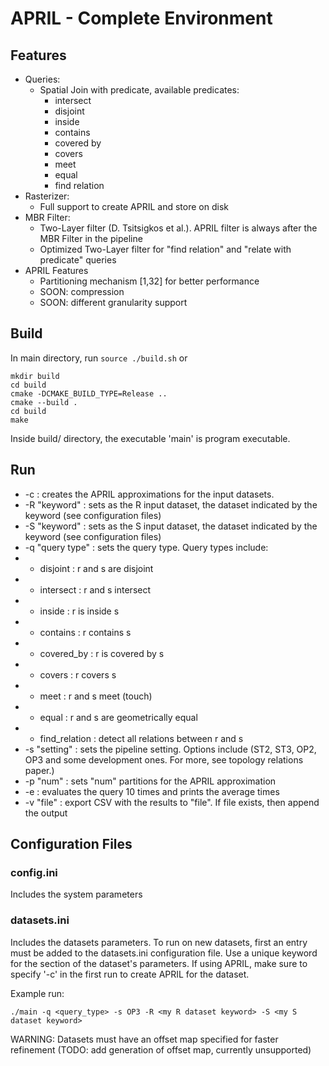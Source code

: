 # APRIL - Complete Environment

## Features
- Queries:
    - Spatial Join with predicate, available predicates:
        - intersect
        - disjoint
        - inside
        - contains
        - covered by
        - covers
        - meet
        - equal
        - find relation
- Rasterizer:
    - Full support to create APRIL and store on disk
- MBR Filter:
    - Two-Layer filter (D. Tsitsigkos et al.). APRIL filter is always after the MBR Filter in the pipeline
    - Optimized Two-Layer filter for "find relation" and "relate with predicate" queries
- APRIL Features
    - Partitioning mechanism [1,32] for better performance
    - SOON: compression
    - SOON: different granularity support


## Build
In main directory, run ```source ./build.sh``` or 
```
mkdir build
cd build
cmake -DCMAKE_BUILD_TYPE=Release ..
cmake --build .
cd build
make
```
Inside build/ directory, the executable 'main' is program executable.

## Run
- -c : creates the APRIL approximations for the input datasets.
- -R "keyword" : sets as the R input dataset, the dataset indicated by the keyword (see configuration files)
- -S "keyword" : sets as the S input dataset, the dataset indicated by the keyword (see configuration files)
- -q "query type" : sets the query type. Query types include:
- - disjoint : r and s are disjoint
- - intersect : r and s intersect
- - inside : r is inside s
- - contains : r contains s
- - covered_by : r is covered by s
- - covers : r covers s
- - meet : r and s meet (touch)
- - equal : r and s are geometrically equal
- - find_relation : detect all relations between r and s
- -s "setting" : sets the pipeline setting. Options include (ST2, ST3, OP2, OP3 and some development ones. For more, see topology relations paper.)
- -p "num" : sets "num" partitions for the APRIL approximation
- -e : evaluates the query 10 times and prints the average times
- -v "file" : export CSV with the results to "file". If file exists, then append the output

## Configuration Files
### config.ini
Includes the system parameters

### datasets.ini
Includes the datasets parameters. 
To run on new datasets, first an entry must be added to the datasets.ini configuration file.
Use a unique keyword for the section of the dataset's parameters. 
If using APRIL, make sure to specify '-c' in the first run to create APRIL for the dataset.

Example run:
```
./main -q <query_type> -s OP3 -R <my R dataset keyword> -S <my S dataset keyword>
```
WARNING: Datasets must have an offset map specified for faster refinement (TODO: add generation of offset map, currently unsupported)